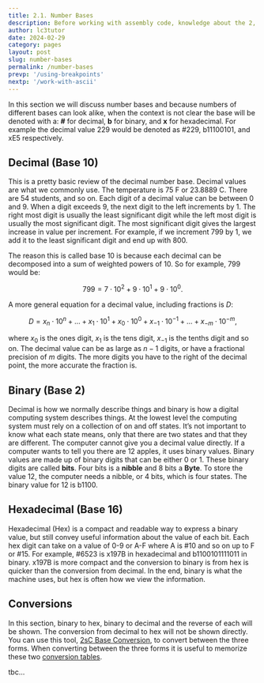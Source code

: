 ```yaml
---
title: 2.1. Number Bases
description: Before working with assembly code, knowledge about the 2, 10, and 16 number bases is required. This article reviews binary, demcimal, and hexadecimal numbers.
author: lc3tutor
date: 2024-02-29
category: pages
layout: post
slug: number-bases
permalink: /number-bases
prevp: '/using-breakpoints'
nextp: '/work-with-ascii'
---
```


In this section we will discuss number bases and because numbers of different bases can look alike, when the context is not clear the base will be denoted with a: **#** for decimal, **b** for binary, and **x** for hexadecimal. For example the decimal value 229 would be denoted as #229, b11100101, and xE5 respectively.

## Decimal (Base 10)
This is a pretty basic review of the decimal number base. Decimal values are what we commonly use. The temperature is 75 F or 23.8889 C. There are 54 students, and so on. Each digit of a decimal value can be between 0 and 9. When a digit exceeds 9, the next digit to the left increments by 1. The right most digit is usually the least significant digit while the left most digit is usually the most significant digit. The most significant digit gives the largest increase in value per increment. For example, if we increment 799 by 1, we add it to the least significant digit and end up with 800.

The reason this is called base 10 is because each decimal can be decomposed into a sum of weighted powers of 10. So for example, 799 would be:

$$ 799 = 7\cdot10^2 + 9\cdot10^1 + 9\cdot10^0. $$

A more general equation for a decimal value, including fractions is $D$:

$$ D = {x_n}\cdot10^n + \ldots + {x_1}\cdot10^1 + {x_0}\cdot10^0 + {x_{-1}}\cdot10^{-1} + \ldots + {x_{-m}}\cdot10^{-m}, $$

where $x_0$ is the ones digit, $x_1$ is the tens digit, $x_{-1}$ is the tenths digit and so on. The decimal value can be as large as $n-1$ digits, or have a fractional precision of $m$ digits. The more digits you have to the right of the decimal point, the more accurate the fraction is.

## Binary (Base 2)
Decimal is how we normally describe things and binary is how a digital computing system describes things. At the lowest level the computing system must rely on a collection of on and off states. It’s not important to know what each state means, only that there are two states and that they are different. The computer cannot give you a decimal value directly. If a computer wants to tell you there are 12 apples, it uses binary values. Binary values are made up of binary digits that can be either 0 or 1. These binary digits are called **bits**. Four bits is a **nibble** and 8 bits a **Byte**. To store the value 12, the computer needs a nibble, or 4 bits, which is four states. The binary value for 12 is b1100.

## Hexadecimal (Base 16)
Hexadecimal (Hex) is a compact and readable way to express a binary value, but still convey useful information about the value of each bit. Each hex digit can take on a value of 0-9 or A-F where A is #10 and so on up to F or #15. For example, #6523 is x197B in hexadecimal and b1100101111011 in binary. x197B is more compact and the conversion to binary is from hex is quicker than the conversion from decimal. In the end, binary is what the machine uses, but hex is often how we view the information.

## Conversions
In this section, binary to hex, binary to decimal and the reverse of each will be shown. The conversion from decimal to hex will not be shown directly. You can use this tool, [2sC Base Conversion](/2sc-base-conversion), to convert between the three forms. When converting between the three forms it is useful to memorize these two [conversion tables](/conversion-table).

tbc...
